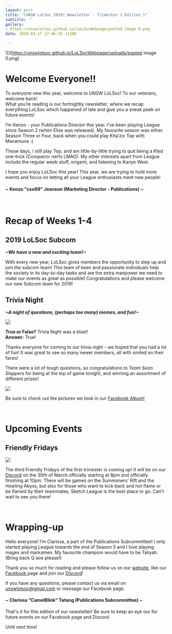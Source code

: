 ```yaml
---
layout: post
title: "[UNSW LoLSoc 2019] Newsletter - Trimester 1 Edition 1"
subtitle: ''
gallery:
- https://unswlolsoc.github.io/LoLSocWebpage/pasted image 0.png
date: 2019-03-17 17:46:55 +1100

---
```

![](https://unswlolsoc.github.io/LoLSocWebpage/uploads/pasted image 0.png)

# Welcome Everyone!!

To everyone new this year, welcome to UNSW LoLSoc! To our veterans, welcome back!  
What you’re reading is our fortnightly newsletter, where we recap everything LoLSoc which happened of late and give you a sneak peek on future events!

I’m Kenzo - your Publications Director this year. I’ve been playing League since Season 2 (when Elise was released). My favourite season was either Season Three or Four, back when you could play Kha’zix Top with Manamune :(

These days, I still play Top, and am little-by-little trying to quit being a Kled one-trick (Conqueror nerfs LMAO). My other interests apart from League include the regular weeb stuff, origami, and listening to Kanye West.

I hope you enjoy LoLSoc this year! This year, we are trying to hold more events and focus on letting all your League enthusiasts meet new people!

#### \~ Kenzo "cso69" Jeanson (Marketing Director - Publications) \~

<br>

# Recap of Weeks 1-4

## 2019 LoLSoc Subcom

**_\~We have a new and exciting team!\~_**

With every new year, LoLSoc gives members the opportunity to step up and join the subcom team! This team of keen and passionate individuals help the society in its day-to-day tasks and are the extra manpower we need to make our events as great as possible! Congratulations and please welcome our new Subcom team for 2019!
<br>

## Trivia Night

**_\~A night of questions, (perhaps too many) memes, and fun!\~_**

![](https://unswlolsoc.github.io/LoLSocWebpage/uploads/54516737_2244687392265725_255710223816196096_o.jpg)

**True or False?** Trivia Night was a blast!  
**Answer:** True!

Thanks everyone for coming to our trivia night - we hoped that you had a lot of fun! It was great to see so many newer members, all with smiled on their faces!

There were a lot of tough questions, so congratulations to _Team Sean Slappers_ for being at the top of game tonight, and winning an assortment of different prizes!

![](https://unswlolsoc.github.io/LoLSocWebpage/uploads/53766605_2244686238932507_5082772582801866752_o.jpg)

Be sure to check out the pictures we took in our [Facebook Album! ](https://www.facebook.com/pg/UNSWLoLSociety/photos/?tab=album&album_id=2244680982266366&__tn__=-UC-R "Trivia Night Album")

<br>

# Upcoming Events

## Friendly Fridays

![](https://unswlolsoc.github.io/LoLSocWebpage/uploads/fb20c49c-18f9-4f1c-bee1-729891b90884.jpg)

The third Friendly Fridays of the first trimester is coming up! It will be on our [Discord](http://discord.gg/unswlolsoc) on the 30th of March officially starting at 8pm and officially finishing at 10pm. There will be games on the Summoners’ Rift and the Howling Abyss, but also for those who want to kick back and not flame or be flamed by their teammates, Sketch League is the best place to go. Can’t wait to see you there!

<br>

# Wrapping-up

Hello everyone! I’m Clarissa, a part of the Publications Subcommittee! I only started playing League towards the end of Season 5 and I love playing mages and marksmen. My favourite champion would have to be Taliyah. (Bring back Q aoe please!)

Thank you so much for reading and please follow us on our [website](https://unswlolsoc.com/), like our [Facebook ](https://www.facebook.com/UNSWLoLSociety/)page and join our [Discord](http://discord.gg/unswlolsoc)!

If you have any questions, please contact us via email on [unswlolsoc@gmail.com](mailto:unswlolsoc@gmail.com) or message our Facebook page.

#### \~ Clarissa “CamelBlink” Tatang (Publications Subcommittee) \~

That's it for this edition of our newsletter! Be sure to keep an eye our for future events on our Facebook page and Discord.

Until next time!